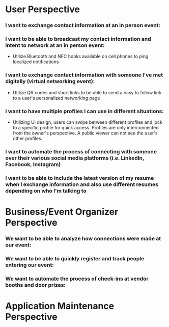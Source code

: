 # User Perspective

### I want to exchange contact information at an in person event:


### I want to be able to broadcast my contact information and intent to network at an in person event:
- Utilize Bluetooth and NFC hooks available on cell phones to ping localized notifications


### I want to exchange contact information with someone I've met digitally (virtual networking event):
- Utilize QR codes and short links to be able to send a easy to follow link to a user's personalized networking page

### I want to have multiple profiles I can use in different situations:
- Utilizing UI design, users can swipe between different profiles and lock to a specific profile for quick access. Profiles are only interconnected from the owner's perspective. A public viewer can not see the user's other profiles.


### I want to automate the process of connecting with someone over their various social media platforms (i.e. LinkedIn, Facebook, Instagram)


### I want to be able to include the latest version of my resume when I exchange information and also use different resumes depending on who I'm talking to


# Business/Event Organizer Perspective

### We want to be able to analyze how connections were made at our event:



### We want to be able to quickly register and track people entering our event:


### We want to automate the process of check-ins at vendor booths and door prizes:


# Application Maintenance Perspective


